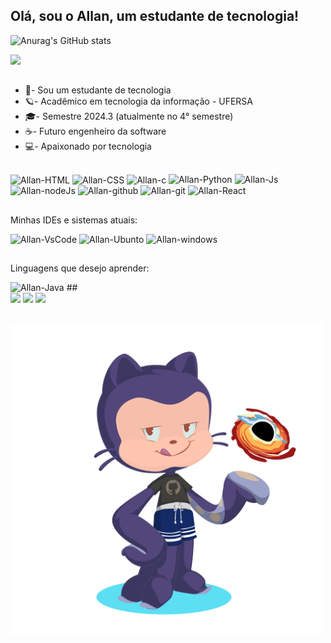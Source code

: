 ## Olá, sou o Allan, um estudante de tecnologia!

<div align="left">
  
  ![Anurag's GitHub stats](https://github-readme-stats.vercel.app/api?username=Allan-Gabriell&show_icons=true&theme=dark)

  <img height="180em" src="https://github-readme-stats.vercel.app/api/top-langs/?username=Allan-Gabriell&layout=compact&langs=16&theme=dark"/>
<div>
  
</div>

  ##
  
  - 🌱- Sou um estudante de tecnologia
  - 🪐- Acadêmico em tecnologia da informação - UFERSA
  - 🎓- Semestre 2024.3 (atualmente no 4° semestre)
  - ☕- Futuro engenheiro da software
  - 💻- Apaixonado por tecnologia 
  
  ##
  
  <div style="display: inline_block">
    <img align="center" alt="Allan-HTML" height="30" width="30" src="https://icongr.am/devicon/html5-original.svg?size=148&color=currentColor">  
    <img align="center" alt="Allan-CSS" height="30" width="30" src="https://icongr.am/devicon/css3-original.svg?size=148&color=currentColor">
    <img align="center" alt="Allan-c" height="30" width="30" src="https://icongr.am/devicon/c-original.svg?size=148&color=currentColor">   
    <img aling="center" alt="Allan-Python" height="40" width="40" src="https://cdn.jsdelivr.net/gh/devicons/devicon/icons/python/python-original.svg"> 
    <img aling="center" alt="Allan-Js" height="30" width="30" src="https://cdn.jsdelivr.net/gh/devicons/devicon/icons/javascript/javascript-original.svg">
    <img aling="center" alt="Allan-nodeJs" height="30" width="30" src="https://cdn.jsdelivr.net/gh/devicons/devicon/icons/nodejs/nodejs-original.svg">
    <img aling="center" alt="Allan-github" height="30" width="30" src="https://img.icons8.com/external-tal-revivo-bold-tal-revivo/48/FFFFFF/external-github-with-cat-logo-an-online-community-for-software-development-logo-bold-tal-revivo.png" alt="external-github-with-cat-logo-an-online-community-for-software-development-logo-bold-tal-revivo">
    <img aling="center" alt="Allan-git" height="30" width="30" src="https://cdn.jsdelivr.net/gh/devicons/devicon/icons/git/git-original.svg">
    <img aling="center" alt="Allan-React" height="40" width="40" src="https://img.icons8.com/ios/50/FFFFFF/react-native--v1.png"> 
  </div>
  
  ##

  Minhas IDEs e sistemas atuais: 
  <div style="display": inline_block>
     <img aling="center" alt="Allan-VsCode" height="30" width="45" src="https://cdn.jsdelivr.net/gh/devicons/devicon/icons/vscode/vscode-original.svg">
      <img aling="center" alt="Allan-Ubunto" height="30" width="30" src="https://cdn.jsdelivr.net/gh/devicons/devicon/icons/ubuntu/ubuntu-plain.svg">
      <img aling="center" alt="Allan-windows" height="30" width="40" src="https://cdn.jsdelivr.net/gh/devicons/devicon/icons/windows8/windows8-original.svg">
  </div>
  
  ##

  Linguagens que desejo aprender:

   <img aling="center" alt="Allan-Java" height="40" width="40" src="https://cdn.jsdelivr.net/gh/devicons/devicon/icons/java/java-original.svg"> 
   ##
  
  <div>
  <a href="https://instagram.com/__allanslv?igshid=ZDdkNTZiNTM" target="_blank"><img src="https://img.shields.io/badge/Instagram-E4405F?style=for-the-badge&logo=instagram&logoColor=white" target="_blank"></a>
  <a href = "mailto:allangabrieldev@gmail.com"><img src="https://img.shields.io/badge/Gmail-D14836?style=for-the-badge&logo=gmail&logoColor=white" alvo ="_blank"></a>
  <a href="https://www.linkedin.com/in/allan-gabrieldev/" target="_blank"><img src="https://img.shields.io/badge/LinkedIn-0077B5?style=for-the-badge&logo=linkedin&logoColor=white" target="_blank"></a> 
</div>

##

<img aling="center" alt="Allan" height="500" width="500" src="octocat-1701700003974.png"> 
